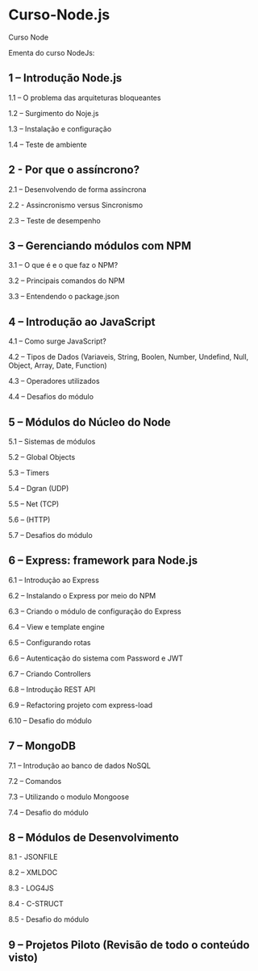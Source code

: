# Curso-Node.js
Curso Node

 Ementa do curso NodeJs:

 

## 1 – Introdução Node.js

1.1 – O problema das arquiteturas bloqueantes

1.2 – Surgimento do Noje.js

1.3 – Instalação e configuração

1.4 – Teste de ambiente

## 2 - Por que o assíncrono?

2.1 – Desenvolvendo de forma assíncrona

2.2 - Assincronismo versus Sincronismo

2.3 – Teste de desempenho

 

## 3 – Gerenciando módulos com NPM

3.1 – O que é e o que faz o NPM?

3.2 – Principais comandos do NPM

3.3 – Entendendo o package.json

 

## 4 – Introdução ao JavaScript

4.1 – Como surge JavaScript?

4.2 – Tipos de Dados (Variaveis, String, Boolen, Number, Undefind, Null, Object, Array, Date, Function)

4.3 – Operadores utilizados

4.4 – Desafios do módulo


## 5 – Módulos do Núcleo do Node

5.1 – Sistemas de módulos

5.2 – Global Objects

5.3 – Timers

5.4 – Dgran (UDP)

5.5 – Net (TCP)

5.6 – (HTTP)

5.7 – Desafios do módulo



## 6 – Express: framework para Node.js

6.1 – Introdução ao Express

6.2 – Instalando o Express por meio do NPM

6.3 – Criando o módulo de configuração do Express

6.4 – View e template engine

6.5 – Configurando rotas

6.6 – Autenticação do sistema com Password e JWT

6.7 – Criando Controllers

6.8 – Introdução REST API

6.9 – Refactoring projeto com express-load

6.10 – Desafio do módulo

## 7 – MongoDB

7.1 – Introdução ao banco de dados NoSQL

7.2 – Comandos

7.3 – Utilizando o modulo Mongoose

7.4 – Desafio do módulo

## 8 – Módulos de Desenvolvimento

8.1 - JSONFILE

8.2 – XMLDOC

8.3 - LOG4JS

8.4 - C-STRUCT

8.5 - Desafio do módulo

 

## 9 – Projetos Piloto (Revisão de todo o conteúdo visto)
